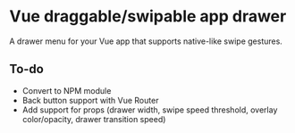 # Vue draggable/swipable app drawer
A drawer menu for your Vue app that supports native-like swipe gestures.

## To-do
- Convert to NPM module
- Back button support with Vue Router
- Add support for props (drawer width, swipe speed threshold, overlay color/opacity, drawer transition speed)
